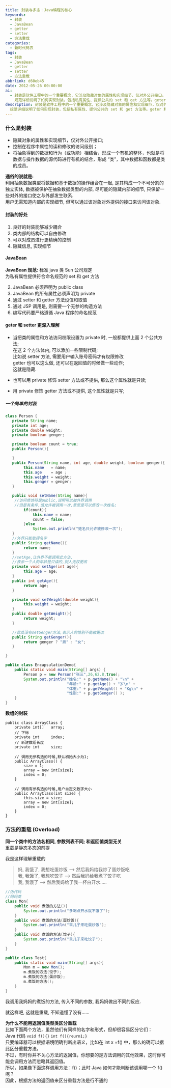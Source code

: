 ```yaml
---
title: 封装与多态：Java编程的核心
keywords:
  - 封装
  - JavaBean
  - getter
  - setter
  - 方法重载
categories:
  - 新时代码农
tags:
  - 封装
  - JavaBean
  - getter
  - setter
  - 方法重载
abbrlink: d60eb45
date: 2012-05-26 00:00:00
ai:
  - 封装是软件工程中的一个重要概念，它涉及隐藏对象的属性和实现细节，仅对外公开接口。通过这种方式，可以控制程序中属性的读写访问级别，并将抽象得到的数据和行为结合成一个整体。JavaBean
    规范详细说明了如何实现封装，包括私有属性、提供公共的 set 和 get 方法等。geter 和 setter 方法用于更精确地控制成员变量的访问。此外，文章还讨论了方法重载的概念，即同一个类中具有相同名称但参数列表不同的方法，以及为什么不能根据返回值类型来区分重载方法。
description: 封装是软件工程中的一个重要概念，它涉及隐藏对象的属性和实现细节，仅对外公开接口。通过这种方式，可以控制程序中属性的读写访问级别，并将抽象得到的数据和行为结合成一个整体。JavaBean
  规范详细说明了如何实现封装，包括私有属性、提供公共的 set 和 get 方法等。geter 和 setter 方法用于更精确地控制成员变量的访问。此外，文章还讨论了方法重载的概念，即同一个类中具有相同名称但参数列表不同的方法，以及为什么不能根据返回值类型来区分重载方法。
---
```


### 什么是封装

- 隐藏对象的属性和实现细节，仅对外公开接口;
- 控制在程序中属性的读和修改的访问级别；
- 将抽象得到的数据和行为（或功能）相结合，形成一个有机的整体，也就是将数据与操作数据的源代码进行有机的结合，形成 “类”，其中数据和函数都是类的成员。

**通俗的说就是:**  
利用抽象数据类型将数据和基于数据的操作组合在一起, 是其构成一个不可分割的独立实体, 数据被保护在抽象数据类型的内部, 尽可能的隐藏内部的细节, 只保留一些对外的接口使之与外部发生联系.  
用户无需知道内部的实现细节, 但可以通过该对象对外提供的接口来访问该对象.

#### 封装的好处

1. 良好的封装能够减少耦合
2. 类内部的结构可以自由修改
3. 可以对成员进行更精确的控制
4. 隐藏信息, 实现细节

#### JavaBean

**JavaBean 规范:** 标准 java 类 Sun 公司规定  
为私有属性提供符合命名规范的 set 和 get 方法

2. JavaBean 必须声明为 public class
3. JavaBean 的所有属性必须声明为 private
4. 通过 setter 和 getter 方法设值和取值
5. 通过 JSP 调用是, 则需要一个无参的构造方法
6. 编写代码要严格遵循 Java 程序的命名规范

#### geter 和 setter 更深入理解

- 当把类的属性和方法访问权限设置为 private 时, 一般都提供上面 2 个公共方法;  
   在这 2 个方法体内, 可以添加一些限制代码;  
   比如说 setter 方法, 需要用户输入账号密码才有权限修改  
   getter 也可以这么做, 还可以在返回值的时候做一些动作;  
   这就是隐藏.

- 也可以用 private 修饰 setter 方法或不提供, 那么这个属性就是只读;
- 用 private 修饰 getter 方法或不提供, 这个属性就是只写;

##### 一个简单的封装

```java
class Person {
   private String name;
   private int age;
   private double weight;
   private boolean genger;

   private boolean count = true;
   public Person(){

   }
   public Person(String name, int age, double weight, boolean genger){
        this.name   = name;
        this.age    = age ;
        this.weight = weight;
        this.genger = genger;
   }

   public void setName(String name){
    //访问修饰符是public,说明可以被外界调用
    //但是有条件,值允许被调用一次,意思是可以修改一次姓名;
        if(count){
            this.name = name;
            count = false;
        }else
            System.out.println("姓名只允许被修改一次");
   }
   //外界只能取得名字
   public String getName(){
        return name;
   }
   //setAge,让外界不能调用此方法,
   //表示一个人的年龄是只读的,别人无权更改
   private void setAge(int age){
        this.age = age;
   }
   public int getAge(){
        return age;
   }

   private void setWeight(double weight){
        this.weight = weight;
   }
   public double getWeight(){
        return weight;
   }

   //此处没有setGenger方法,表示人的性别不能被更改
   public String getGenger(){
        return genger ? "男" : "女";
   }

}

public class EncapsulationDemo{
    public static void main(String[] args) {
        Person p = new Person("张三",26,62.8,true);
        System.out.println("姓名:" + p.getName() + "\n" +
                           "年龄:" + p.getAge() + "岁\n" +
                           "体重:" + p.getWeight() + "Kg\n" +
                           "性别:" + p.getGenger() );
    }
}
```

**数组的封装**

```
public class ArrayClass {
    private int[]   array;
    // 下标
    private int     index;
    // 新建数组长度
    private int     size;

    // 调用无参构造的时候,默认初始大小为1;
    public ArrayClass() {
        size = 1;
        array = new int[size];
        index = 0;
    }

    // 调用有参构造的时候,用户自定义数字大小
    public ArrayClass(int size) {
        this.size = size;
        array = new int[size];
        index = 0;
    }
}
```

### 方法的重载 (Overload)

**同一个类中的方法名相同, 参数列表不同; 和返回值类型无关**  
重载是静态多态的前提

我是这样理解重载的

> 妈, 我饿了, 我想吃蛋炒饭 –> 然后我妈给我炒了蛋炒饭吃  
> 我, 我饿了, 我想吃饺子 –> 然后我妈给我煮了饺子吃  
> 我, 我饿了 –> 然后我妈给了我一杯白开水…..

```java
//伪代码
//妈妈类
class Mon{
    public void 煮饭的方法(){
        System.out.println("多喝点开水就不饿了");
    }
    public void 煮饭的方法(蛋炒饭){
        System.out.println("乖儿子来吃蛋炒饭");
    }
    public void 煮饭的方法(饺子){
        System.out.println("乖儿子来吃饺子");
    }
}

public class Test{
    public static void main(String[] args){
        Mon m = new Mon();
        m.煮饭的方法(饺子);
        m.煮饭的方法(蛋炒饭);
        m.煮饭的方法();
    }
}
```

我调用我妈妈的煮饭的方法, 传入不同的参数, 我妈妈做出不同的反应.

就这样吧, 这就是重载, 不知道懂了没有……

**为什么不能用返回值类型类区分重载**  
比如下面两个方法，虽然他们有同样的名字和形式，但却很容易区分它们：  
Java 代码 `void f(){}` `int f(){reurn1;}`  
只要编译器可以根据语境明确判断出语义，比如在 int x =f() 中，那么的确可以据此区分重载方法。  
不过，有时你并不关心方法的返回值，你想要的是方法调用的其他效果，这时你可能会调用方法而忽略其返回值。  
所以，如果像下面这样调用方法：f()；此时 Java 如何才能判断该调用哪一个 f() 呢？  
因此，根据方法的返回值来区分重载方法是行不通的
